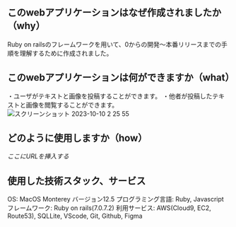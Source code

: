 ## このwebアプリケーションはなぜ作成されましたか（why）

Ruby on railsのフレームワークを用いて、0からの開発〜本番リリースまでの手順を理解するために作成されました。


## このwebアプリケーションは何ができますか（what）

・ユーザがテキストと画像を投稿することができます。
・他者が投稿したテキストと画像を閲覧することができます。
![スクリーンショット 2023-10-10 2 25 55](https://github.com/tadanori-124/tabimemo/assets/143887373/3098142d-e3bd-4b94-b225-a5c928437158)


## どのように使用しますか（how）

*ここにURLを挿入する*

## 使用した技術スタック、サービス

OS: MacOS Monterey バージョン12.5
プログラミング言語: Ruby, Javascript
フレームワーク: Ruby on rails(7.0.7.2)
利用サービス: AWS(Cloud9, EC2, Route53), SQLLite, VScode, Git, Github, Figma 
